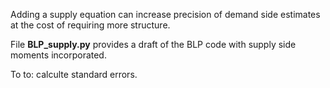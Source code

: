 Adding a supply equation can increase precision of demand side estimates at the cost of requiring more structure.


File **BLP_supply.py** provides a draft of the BLP code with supply side moments incorporated. 

To to: calculte standard errors.
